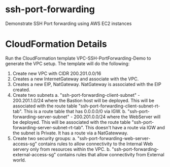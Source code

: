 # ssh-port-forwarding
Demonstrate SSH Port forwarding using AWS EC2 instances

# CloudFormation Details 
Run the CloudFormation template VPC-SSH-PortForwarding-Demo to generate the VPC setup. The template will do the following: 
1. Create new VPC with CIDR 200.201.0.0/16
2. Creates a new InternetGateway and associate with the VPC. 
3. Creates a new EIP, NatGateway. NatGateway is associated with the EIP created. 
4. Create two subnets 
a. "ssh-port-forwarding-client-subnet" - 200.201.1.0/24 where the Bastion host will be deployed. This will be associated with the route table "ssh-port-forwarding-client-subnet-rt-tab". This is a route table that has 0.0.0.0/0 via IGW.
b. "ssh-port-forwarding-server-subnet" - 200.201.0.0/24 where the WebServer will be deployed. This will be associated with the route table "ssh-port-forwarding-server-subnet-rt-tab". This doesn't have a route via IGW and the subnet is Private. It has a route via a NatGatewway. 
5. Create two security groups: 
a. "ssh-port-forwarding-web-server-access-sg" contains rules to allow connectivity to the  Internal Web servery only from resources within the VPC. 
b. "ssh-port-forwarding-external-access-sg" contains rules that allow connectivity from External world.

